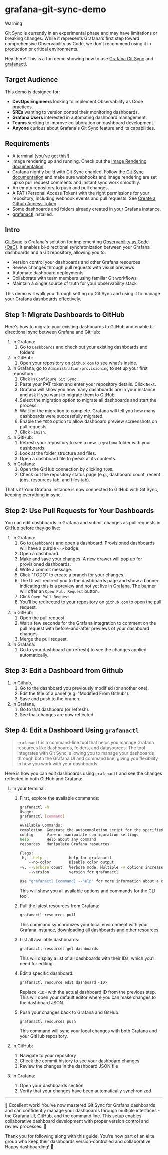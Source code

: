# grafana-git-sync-demo

> [!WARNING]
> Git Sync is currently in an experimental phase and may have limitations or breaking changes. While it represents Grafana's first step toward comprehensive Observability as Code, we don't recommend using it in production or critical environments.

Hey there! This is a fun demo showing how to use [Grafana Git Sync](https://grafana.com/docs/grafana/latest/observability-as-code/provision-resources/git-sync-setup/) and [grafanactl](https://github.com/grafana/grafanactl).

## Target Audience

This demo is designed for:
- **DevOps Engineers** looking to implement Observability as Code practices.
- **SREs** wanting to version control their monitoring dashboards.
- **Grafana Users** interested in automating dashboard management.
- **Teams** seeking to improve collaboration on dashboard development.
- **Anyone** curious about Grafana's Git Sync feature and its capabilities.

## Requirements

- A terminal (you've got this!).
- Image rendering up and running. Check out the [Image Rendering documentation](https://grafana.com/docs/grafana/latest/setup-grafana/image-rendering/).
- Grafana nightly build with Git Sync enabled. Follow the [Git Sync documentation](https://grafana.com/docs/grafana/latest/observability-as-code/provision-resources/git-sync-setup/) and make sure webhooks and image rendering are set up so pull request comments and instant sync work smoothly.
- An empty repository to push and pull changes.
- A PAT (Personal Access Token) with the right permissions for your repository, including webhook events and pull requests. See [Create a Github Access Token](https://grafana.com/docs/grafana/latest/observability-as-code/provision-resources/git-sync-setup/#create-a-github-access-token).
- Some dashboards and folders already created in your Grafana instance.
- [grafanactl](https://grafana.github.io/grafanactl/installation/) installed.

## Intro


[Git Sync](https://grafana.com/docs/grafana/latest/observability-as-code/provision-resources/) is Grafana's solution for implementing [Observability as Code (OaC)](https://grafana.com/docs/grafana/latest/observability-as-code/). It enables bi-directional synchronization between your Grafana dashboards and a Git repository, allowing you to:

- Version control your dashboards and other Grafana resources
- Review changes through pull requests with visual previews
- Automate dashboard deployments
- Collaborate with team members using familiar Git workflows
- Maintain a single source of truth for your observability stack

This demo will walk you through setting up Git Sync and using it to manage your Grafana dashboards effectively.

## Step 1: Migrate Dashboards to GitHub

Here's how to migrate your existing dashboards to GitHub and enable bi-directional sync between Grafana and GitHub:

1. In Grafana:
    1. Go to `Dashboards` and check out your existing dashboards and folders.
1. In GitHub:
    1. Open your repository on `github.com` to see what's inside.
1. In Grafana, go to `Administration/provisioning` to set up your first repository:
    1. Click in `Configure Git Sync`.
    1. Paste your PAT token and enter your repository details. Click `Next`.
    1. Grafana will show you how many dashboards are in your instance and ask if you want to migrate them to GitHub.
    1. Select the migration option to migrate all dashboards and start the process.
    1. Wait for the migration to complete. Grafana will tell you how many dashboards were successfully migrated.
    1. Enable the `TODO` option to allow dashboard preview screenshots on pull requests.
    1. Click `Finish`.
1. In GitHub:
    1. Refresh your repository to see a new `./grafana` folder with your dashboards.
    1. Look at the folder structure and files.
    1. Open a dashboard file to peeak at its contents.
1. In Grafana:
    1. Open the GitHub connection by clicking `TODO`.
    1. Check out the repository status page (e.g., dashboard count, recent jobs, resources tab, and files tab).

That's it! Your Grafana instance is now connected to GitHub with Git Sync, keeping everything in sync.

## Step 2: Use Pull Requests for Your Dashboards

You can edit dashboards in Grafana and submit changes as pull requests in GitHub before they go live:

1. In Grafana:
    1. Go to `Dashboards` and open a dashboard. Provisioned dashboards will have a purple `<->` badge.
    1. Open a dashboard.
    1. Make and save your changes. A new drawer will pop up for provisioned dashboards.
    1. Write a commit message.
    1. Click "TODO" to create a branch for your changes.
    1. The UI will redirect you to the dashboards page and show a banner indicating this is a preview and not yet live in Grafana. The banner will offer an `Open Pull Request` button.
    1. Click `Open Pull Request`.
    1. You'll be redirected to your repository on `github.com` to open the pull request.
1. In GitHub:
    1. Open the pull request.
    1. Wait a few seconds for the Grafana integration to comment on the pull request with before-and-after previews of your dashboard changes.
    1. Merge the pull request.
1. In Grafana:
    1. Go to your dashboard (or refresh) to see the changes applied automatically.

## Step 3: Edit a Dashboard from Github

1. In Github, 
    1. Go to the dashboard you previously modified (or another one). 
    1. Edit the title of a panel (e.g. "Modified From Github"). 
    1. Save and push to the branch. 
1. In Grafana, 
    1. Go to that dashboard (or refresh).
    1. See that changes are now reflected.

## Step 4: Edit a Dashboard Using `grafanactl`

> `grafanactl` is a command-line tool that helps you manage Grafana resources like dashboards, folders, and datasources. The tool integrates with Git Sync, allowing you to manage your dashboards through both the Grafana UI and command line, giving you flexibility in how you work with your dashboards.

Here is how you can edit dashboards using `grafanactl` and see the changes reflected in both GitHub and Grafana:

1. In your terminal:
    1. First, explore the available commands:
        ```bash
        grafanactl -h
        Usage:
        grafanactl [command]

        Available Commands:
        completion  Generate the autocompletion script for the specified shell
        config      View or manipulate configuration settings
        help        Help about any command
        resources   Manipulate Grafana resources

        Flags:
        -h, --help            help for grafanactl
            --no-color        Disable color output
        -v, --verbose count   Verbose mode. Multiple -v options increase the verbosity (maximum: 3).
            --version         version for grafanactl

        Use "grafanactl [command] --help" for more information about a command.

        ```
        This will show you all available options and commands for the CLI tool.

    1. Pull the latest resources from Grafana:
        ```bash
        grafanactl resources pull
        ```
        This command synchronizes your local environment with your Grafana instance, downloading all dashboards and other resources.

    1. List all available dashboards:
        ```bash
        grafanactl resources get dashboards
        ```
        This will display a list of all dashboards with their IDs, which you'll need for editing.

    1. Edit a specific dashboard:
        ```bash
        grafanactl resource edit dashboard <ID>
        ```
        Replace `<ID>` with the actual dashboard ID from the previous step. This will open your default editor where you can make changes to the dashboard JSON.

    1. Push your changes back to Grafana and GitHub:
        ```bash
        grafanactl resources push
        ```
        This command will sync your local changes with both Grafana and your GitHub repository.

1. In GitHub:
    1. Navigate to your repository
    1. Check the commit history to see your dashboard changes
    1. Review the changes in the dashboard JSON file

1. In Grafana:
    1. Open your dashboards section
    1. Verify that your changes have been automatically synchronized


---

🎉 Excellent work! You've now mastered Git Sync for Grafana dashboards and can confidently manage your dashboards through multiple interfaces - the Grafana UI, GitHub, and the command line. This setup enables collaborative dashboard development with proper version control and review processes. 🎉

Thank you for following along with this guide. You're now part of an elite group who keep their dashboards version-controlled and collaborative. Happy dashboarding! 🚀

